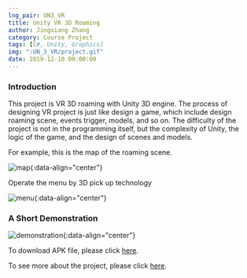 ```yaml
---
lng_pair: UN3_VR
title: Unity VR 3D Roaming
author: Jingxiang Zhang
category: Course Project
tags: [C#, Unity, Graphics]
img: ":UN_3_VR/project.gif"
date: 2019-12-10 00:00:00
---
```


### Introduction
<!-- outline-start -->This project is VR 3D roaming with Unity 3D engine.<!-- outline-end --> The process of designing VR project is just like design a game, which include design roaming scene, events trigger, models, and so on. The difficulty of the project is not in the programming itself, but the complexity of Unity, the logic of the game, and the design of scenes and models.

For example, this is the map of the roaming scene.

![map](:UN_3_VR/map.png){:data-align="center"}

Operate the menu by 3D pick up technology

![menu](:UN_3_VR/menu.png){:data-align="center"}

### A Short Demonstration

![demonstration](:UN_3_VR/project.gif){:data-align="center"}

To download APK file, please click [here](https://github.com/Jingxiang-Zhang/Unity_VR_3D_Roaming/raw/main/VR-Jingxiang%20Zhang.apk).

To see more about the project, please click [here](https://github.com/Jingxiang-Zhang/Unity_VR_3D_Roaming).
